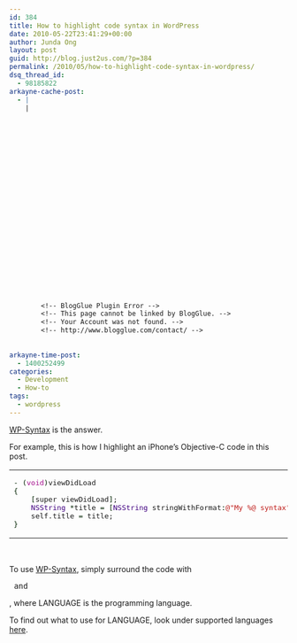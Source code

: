 ```yaml
---
id: 384
title: How to highlight code syntax in WordPress
date: 2010-05-22T23:41:29+00:00
author: Junda Ong
layout: post
guid: http://blog.just2us.com/?p=384
permalink: /2010/05/how-to-highlight-code-syntax-in-wordpress/
dsq_thread_id:
  - 98185822
arkayne-cache-post:
  - |
    |
        
        
        
        
        
        
        
        
        
        
        
        
        
        
        
        
        
        
        
        
        
        
        
        <!-- BlogGlue Plugin Error -->
        <!-- This page cannot be linked by BlogGlue. -->
        <!-- Your Account was not found. -->
        <!-- http://www.blogglue.com/contact/ -->
        
        
arkayne-time-post:
  - 1400252499
categories:
  - Development
  - How-to
tags:
  - wordpress
---
```

<a href="http://wordpress.org/extend/plugins/wp-syntax/" onclick="__gaTracker('send', 'event', 'outbound-article', 'http://wordpress.org/extend/plugins/wp-syntax/', 'WP-Syntax');">WP-Syntax</a> is the answer.

For example, this is how I highlight an iPhone’s Objective-C code in this post.

<div class="wp_syntax">
  <table>
    <tr>
      <td class="code">
        <pre class="objc" style="font-family:monospace;"><span style="color: #002200;">-</span> <span style="color: #002200;">&#40;</span><span style="color: #a61390;">void</span><span style="color: #002200;">&#41;</span>viewDidLoad   
<span style="color: #002200;">&#123;</span>    
    <span style="color: #002200;">&#91;</span>super viewDidLoad<span style="color: #002200;">&#93;</span>;    
    <span style="color: #400080;">NSString</span> <span style="color: #002200;">*</span>title <span style="color: #002200;">=</span> <span style="color: #002200;">&#91;</span><span style="color: #400080;">NSString</span> stringWithFormat<span style="color: #002200;">:</span><span style="color: #bf1d1a;">@</span><span style="color: #bf1d1a;">"My %@ syntax"</span>, <span style="color: #bf1d1a;">@</span><span style="color: #bf1d1a;">"AWESOME"</span><span style="color: #002200;">&#93;</span>;    
    self.title <span style="color: #002200;">=</span> title;    
<span style="color: #002200;">&#125;</span></pre>
      </td>
    </tr>
  </table>
</div>

 
  
To use <a href="http://wordpress.org/extend/plugins/wp-syntax/" onclick="__gaTracker('send', 'event', 'outbound-article', 'http://wordpress.org/extend/plugins/wp-syntax/', 'WP-Syntax');">WP-Syntax</a>, simply surround the code with <pre lang=”LANGUAGE”> and </pre>, where LANGUAGE is the programming language.

To find out what to use for LANGUAGE, look under supported languages <a href="http://wordpress.org/extend/plugins/wp-syntax/other_notes/" onclick="__gaTracker('send', 'event', 'outbound-article', 'http://wordpress.org/extend/plugins/wp-syntax/other_notes/', 'here');">here</a>. </pre> </pre> 

<div style="font-size:0px;height:0px;line-height:0px;margin:0;padding:0;clear:both">
</div>